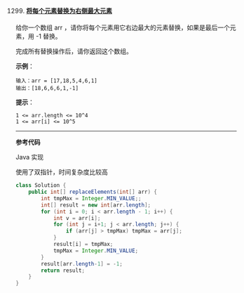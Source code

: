 1299. #### [将每个元素替换为右侧最大元素](https://leetcode-cn.com/problems/replace-elements-with-greatest-element-on-right-side/)

给你一个数组 arr ，请你将每个元素用它右边最大的元素替换，如果是最后一个元素，用 -1 替换。

完成所有替换操作后，请你返回这个数组。

**示例**：

```
输入：arr = [17,18,5,4,6,1]
输出：[18,6,6,6,1,-1]
```


**提示**：

```
1 <= arr.length <= 10^4
1 <= arr[i] <= 10^5
```

------

**参考代码**

Java 实现

使用了双指针，时间复杂度比较高

```java
class Solution {
    public int[] replaceElements(int[] arr) {
        int tmpMax = Integer.MIN_VALUE;;
        int[] result = new int[arr.length];
        for (int i = 0; i < arr.length - 1; i++) {
            int v = arr[i];
            for (int j = i+1; j < arr.length; j++) {
                if (arr[j] > tmpMax) tmpMax = arr[j];
            }
            result[i] = tmpMax;
            tmpMax = Integer.MIN_VALUE;
        }
        result[arr.length-1] = -1;
        return result;
    }
}
```